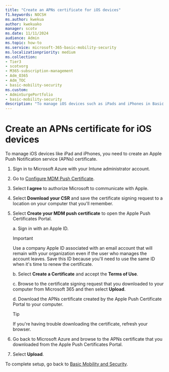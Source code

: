```yaml
---
title: "Create an APNs certificate for iOS devices"
f1.keywords: NOCSH
ms.author: kwekua
author: kwekuako
manager: scotv
ms.date: 11/11/2024
audience: Admin
ms.topic: how-to
ms.service: microsoft-365-basic-mobility-security
ms.localizationpriority: medium
ms.collection:
- Tier3
- scotvorg
- M365-subscription-management
- Adm_O365
- Adm_TOC
- basic-mobility-security
ms.custom: 
- AdminSurgePortfolio
- basic-mobility-security
description: "To manage iOS devices such as iPads and iPhones in Basic Mobility and Security, begin by creating an Apple Push Notification service (APNs) certificate."
---
```


# Create an APNs certificate for iOS devices

To manage iOS devices like iPad and iPhones, you need to create an Apple Push Notification service (APNs) certificate.

1. Sign in to Microsoft Azure with your Intune administrator account.

1. Go to [Configure MDM Push Certificate](https://portal.azure.com/#view/Microsoft_Intune_Enrollment/APNSCertificateUploadBlade).

1. Select **I agree** to authorize Microsoft to communicate with Apple.

1. Select **Download your CSR** and save the certificate signing request to a location on your computer that you'll remember. 

1. Select **Create your MDM push certificate** to open the Apple Push Certificates Portal.

   a. Sign in with an Apple ID.

     > [!IMPORTANT]
     > Use a company Apple ID associated with an email account that will remain with your organization even if the user who manages the account leaves. Save this ID because you'll need to use the same ID when it's time to renew the certificate.

   b. Select **Create a Certificate** and accept the **Terms of Use**.

   c. Browse to the certificate signing request that you downloaded to your computer from Microsoft 365 and then select **Upload**.

   d. Download the APNs certificate created by the Apple Push Certificate Portal to your computer.

     > [!TIP]
     > If you're having trouble downloading the certificate, refresh your browser.

1. Go back to Microsoft Azure and browse to the APNs certificate that you downloaded from the Apple Push Certificates Portal.

1. Select **Upload**.

To complete setup, go back to [Basic Mobility and Security](https://purview.microsoft.com/basicmobilityandsecurity).
